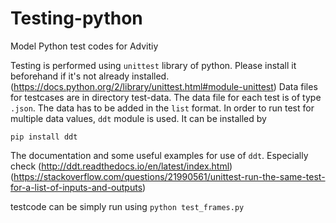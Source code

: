 # Testing-python
Model Python test codes for Advitiy

Testing is performed using `unittest` library of python. Please install it beforehand if it's not already installed.
(https://docs.python.org/2/library/unittest.html#module-unittest)
Data files for testcases are in directory test-data. The data file for each test is of type `.json`. The data has to be added in the `list` format. 
In order to run test for multiple data values, `ddt` module is used. It can be installed by
<pre><code>pip install ddt
</code></pre>
The documentation and some useful examples for use of `ddt`. Especially check
(http://ddt.readthedocs.io/en/latest/index.html)
(https://stackoverflow.com/questions/21990561/unittest-run-the-same-test-for-a-list-of-inputs-and-outputs)

testcode can be simply run using `python test_frames.py`
